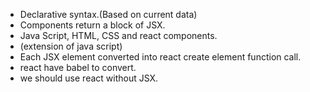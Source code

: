 - Declarative syntax.(Based on current data)
- Components return a block of JSX.
- Java Script, HTML, CSS and react components.
- (extension of java script)
- Each JSX element converted into react create element function call.
- react have babel to convert.
- we should use react without JSX.